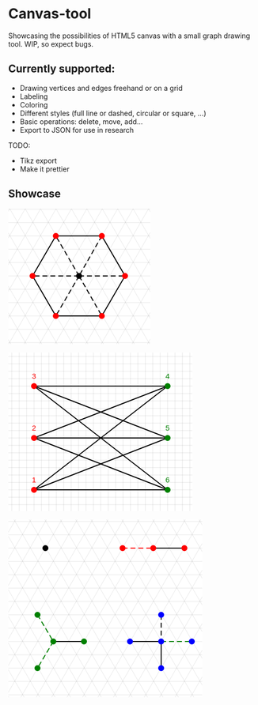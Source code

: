 # Canvas-tool
Showcasing the possibilities of HTML5 canvas with a small graph drawing tool. WIP, so expect bugs.

##  Currently supported:
- Drawing vertices and edges freehand or on a grid
- Labeling 
- Coloring
- Different styles (full line or dashed, circular or square, ...)
- Basic operations: delete, move, add...
- Export to JSON for use in research

TODO:
- Tikz export
- Make it prettier

## Showcase
![1](screenshots/1.png)

![2](screenshots/2.png)

![3](screenshots/3.png)
